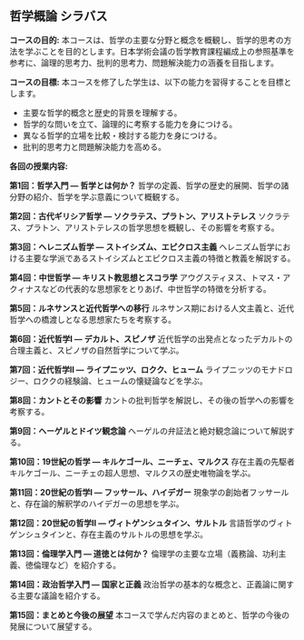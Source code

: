 ## 哲学概論 シラバス

**コースの目的:** 本コースは、哲学の主要な分野と概念を概観し、哲学的思考の方法を学ぶことを目的とします。日本学術会議の哲学教育課程編成上の参照基準を参考に、論理的思考力、批判的思考力、問題解決能力の涵養を目指します。

**コースの目標:** 本コースを修了した学生は、以下の能力を習得することを目標とします。
* 主要な哲学的概念と歴史的背景を理解する。
* 哲学的な問いを立て、論理的に考察する能力を身につける。
* 異なる哲学的立場を比較・検討する能力を身につける。
* 批判的思考力と問題解決能力を高める。


**各回の授業内容:**

**第1回：哲学入門 ― 哲学とは何か？**
  哲学の定義、哲学の歴史的展開、哲学の諸分野の紹介、哲学を学ぶ意義について概観する。

**第2回：古代ギリシア哲学 ― ソクラテス、プラトン、アリストテレス**
  ソクラテス、プラトン、アリストテレスの哲学思想を概観し、その影響を考察する。

**第3回：ヘレニズム哲学 ― ストイシズム、エピクロス主義**
  ヘレニズム哲学における主要な学派であるストイシズムとエピクロス主義の特徴と教義を解説する。

**第4回：中世哲学 ― キリスト教思想とスコラ学**
  アウグスティヌス、トマス・アクィナスなどの代表的な思想家をとりあげ、中世哲学の特徴を分析する。

**第5回：ルネサンスと近代哲学への移行**
  ルネサンス期における人文主義と、近代哲学への橋渡しとなる思想家たちを考察する。

**第6回：近代哲学Ⅰ ― デカルト、スピノザ**
  近代哲学の出発点となったデカルトの合理主義と、スピノザの自然哲学について学ぶ。

**第7回：近代哲学Ⅱ ― ライプニッツ、ロクク、ヒューム**
  ライプニッツのモナドロジー、ロククの経験論、ヒュームの懐疑論などを学ぶ。

**第8回：カントとその影響**
  カントの批判哲学を解説し、その後の哲学への影響を考察する。

**第9回：ヘーゲルとドイツ観念論**
  ヘーゲルの弁証法と絶対観念論について解説する。

**第10回：19世紀の哲学 ― キルケゴール、ニーチェ、マルクス**
  存在主義の先駆者キルケゴール、ニーチェの超人思想、マルクスの歴史唯物論を学ぶ。

**第11回：20世紀の哲学Ⅰ ― フッサール、ハイデガー**
  現象学の創始者フッサールと、存在論的解釈学のハイデガーの思想を学ぶ。

**第12回：20世紀の哲学Ⅱ ― ヴィトゲンシュタイン、サルトル**
  言語哲学のヴィトゲンシュタインと、存在主義のサルトルの思想を学ぶ。

**第13回：倫理学入門 ― 道徳とは何か？**
  倫理学の主要な立場（義務論、功利主義、徳倫理など）を紹介する。

**第14回：政治哲学入門 ― 国家と正義**
  政治哲学の基本的な概念と、正義論に関する主要な議論を紹介する。

**第15回：まとめと今後の展望**
  本コースで学んだ内容のまとめと、哲学の今後の発展について展望する。
